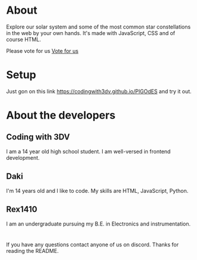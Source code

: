 # About
Explore our solar system and some of the most common star constellations in the web by your own hands. It's made with JavaScript, CSS and of course HTML.

Please vote for us [Vote for us](https://twtcodejam.net/timathon/vote/1044/)

# Setup
Just gon on this link https://codingwith3dv.github.io/PIGOdES and try it out.

# About the developers
## Coding with 3DV
I am a 14 year old high school student. I am well-versed in frontend development.

## Daki
I'm 14 years old and I like to code. My skills are HTML, JavaScript, Python. 

## Rex1410
I am an undergraduate pursuing my B.E. in Electronics and instrumentation.

#
If you have any questions contact anyone of us on discord. Thanks for reading the README.
